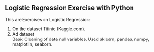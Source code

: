 ## Logistic Regression Exercise with Python
This are Exercises on Logistic Regression:
1) On the dataset Titinic (Kaggle.com).
2) Ad dataset  
Basic Cleaning of data null variables. 
Used sklearn, pandas, numpy,  matplotlin, seaborn.
